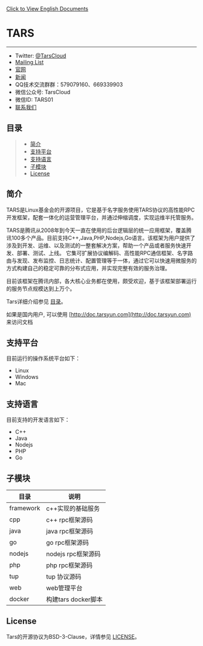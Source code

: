 [Click to View English Documents](https://tarscloud.github.io/TarsDocs_en/)

# TARS
---

- Twitter: [@TarsCloud](https://twitter.com/TarsCloud)
- [Mailing List](https://groups.google.com/g/tars-foundation-information)
- [官网](http://tarscloud.org/)
- [新闻](https://tarscloud.org/feed/newsroom)
- QQ技术交流群群：579079160、669339903
- 微信公众号: TarsCloud
- 微信ID: TARS01
- [联系我们](https://tarscloud.org/about/contacts)

## 目录

> * [简介](#chapter-1)
> * [支持平台](#chapter-2)
> * [支持语言](#chapter-3)
> * [子模块](#chapter-4)
> * [License](#chapter-5)



## 简介 <span id="chapter-1"></span>

TARS是Linux基金会的开源项目，它是基于名字服务使用TARS协议的高性能RPC开发框架，配套一体化的运营管理平台，并通过伸缩调度，实现运维半托管服务。

TARS是腾讯从2008年到今天一直在使用的后台逻辑层的统一应用框架，覆盖腾讯100多个产品。目前支持C++,Java,PHP,Nodejs,Go语言。该框架为用户提供了涉及到开发、运维、以及测试的一整套解决方案，帮助一个产品或者服务快速开发、部署、测试、上线。 它集可扩展协议编解码、高性能RPC通信框架、名字路由与发现、发布监控、日志统计、配置管理等于一体，通过它可以快速用微服务的方式构建自己的稳定可靠的分布式应用，并实现完整有效的服务治理。

目前该框架在腾讯内部，各大核心业务都在使用，颇受欢迎，基于该框架部署运行的服务节点规模达到上万个。

Tars详细介绍参见 [目录](SUMMARY.md)。

如果是国内用户, 可以使用 [http://doc.tarsyun.com](http://doc.tarsyun.com) 来访问文档
## 支持平台 <span id="chapter-2"></span>

目前运行的操作系统平台如下：

* Linux
* Windows
* Mac

## 支持语言 <span id="chapter-3"></span>

目前支持的开发语言如下：

* C++
* Java
* Nodejs
* PHP
* Go


## 子模块 <span id="chapter-4"></span>

目录             | 说明
------------------|----------------
framework         |c++实现的基础服务
cpp               |c++ rpc框架源码
java              |java rpc框架源码
go                |go rpc框架源码
nodejs            |nodejs rpc框架源码
php               |php rpc框架源码
tup               |tup 协议源码
web               |web管理平台
docker            |构建tars docker脚本

## License <span id="chapter-5"></span>

Tars的开源协议为BSD-3-Clause，详情参见 [LICENSE](LICENSE.md)。


